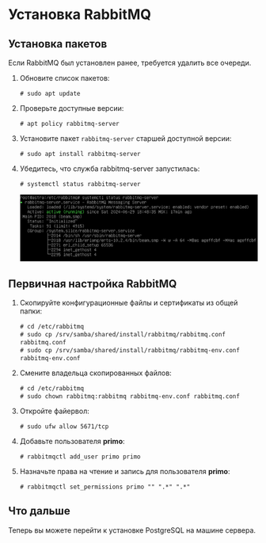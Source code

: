 # Установка RabbitMQ 

## Установка пакетов

Если RabbitMQ был установлен ранее, требуется удалить все очереди.

1. Обновите список пакетов:
   ```
   # sudo apt update
   ```
1. Проверьте доступные версии:
   ```
   # apt policy rabbitmq-server
   ```
1. Установите пакет `rabbitmq-server` старшей доступной версии:
   ```
   # sudo apt install rabbitmq-server
   ```
1. Убедитесь, что служба rabbitmq-server запустилась:
   ```
   # systemctl status rabbitmq-server
   ```

   ![](<../../../../.gitbook/assets1/primo-ai/install/rabbit/rabbit-1.png>)


## Первичная настройка RabbitMQ

1. Скопируйте конфигурационные файлы и сертификаты из общей папки:
   ```
   # cd /etc/rabbitmq
   # sudo cp /srv/samba/shared/install/rabbitmq/rabbitmq.conf rabbitmq.conf
   # sudo cp /srv/samba/shared/install/rabbitmq/rabbitmq-env.conf rabbitmq-env.conf
   ```
1. Смените владельца скопированных файлов:
   ```
   # cd /etc/rabbitmq
   # sudo chown rabbitmq:rabbitmq rabbitmq-env.conf rabbitmq.conf
   ```
1. Откройте файервол:
   ```
   # sudo ufw allow 5671/tcp
   ```
1. Добавьте пользователя **primo**:
   ```
   # rabbitmqctl add_user primo primo
   ```
1. Назначьте права на чтение и запись для пользователя **primo**:
   ```
   # rabbitmqctl set_permissions primo "" ".*" ".*"
   ```

## Что дальше

Теперь вы можете перейти к установке PostgreSQL на машине сервера.
